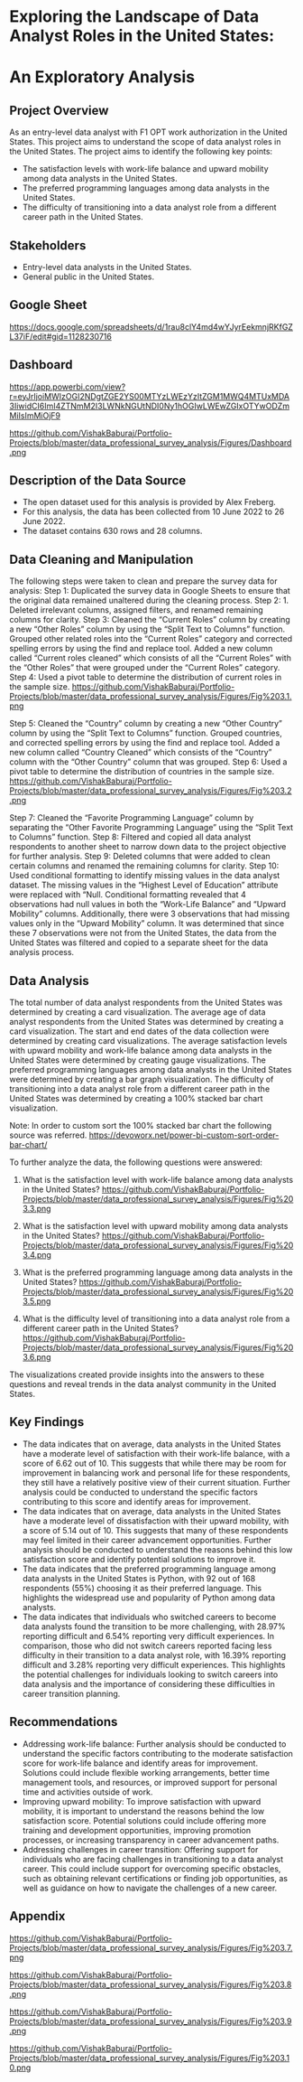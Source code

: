 # Exploring the Landscape of Data Analyst Roles in the United States:
# An Exploratory Analysis

## Project Overview
As an entry-level data analyst with F1 OPT work authorization in the United States. This project aims to understand the scope of data analyst roles in the United States. The project aims to identify the following key points:
* The satisfaction levels with work-life balance and upward mobility among data analysts in the United States.
* The preferred programming languages among data analysts in the United States.
* The difficulty of transitioning into a data analyst role from a different career path in the United States.

## Stakeholders
* Entry-level data analysts in the United States.
* General public in the United States.

## Google Sheet
https://docs.google.com/spreadsheets/d/1rau8clY4md4wYJyrEekmnjRKfGZL37iF/edit#gid=1128230716

## Dashboard
https://app.powerbi.com/view?r=eyJrIjoiMWIzOGI2NDgtZGE2YS00MTYzLWEzYzItZGM1MWQ4MTUxMDA3IiwidCI6ImI4ZTNmM2I3LWNkNGUtNDI0Ny1hOGIwLWEwZGIxOTYwODZmMiIsImMiOjF9

https://github.com/VishakBaburaj/Portfolio-Projects/blob/master/data_professional_survey_analysis/Figures/Dashboard.png

## Description of the Data Source
* The open dataset used for this analysis is provided by Alex Freberg.
* For this analysis, the data has been collected from 10 June 2022 to 26 June 2022.
* The dataset contains 630 rows and 28 columns.

## Data Cleaning and Manipulation
The following steps were taken to clean and prepare the survey data for analysis:
Step 1: Duplicated the survey data in Google Sheets to ensure that the original data remained unaltered during the cleaning process.
Step 2: 1. Deleted irrelevant columns, assigned filters, and renamed remaining columns for clarity.
Step 3:
Cleaned the “Current Roles” column by creating a new “Other Roles” column by using the “Split Text to Columns” function.
Grouped other related roles into the “Current Roles” category and corrected spelling errors by using the find and replace tool.
Added a new column called “Current roles cleaned” which consists of all the “Current Roles” with the “Other Roles” that were grouped under the “Current Roles” category.
Step 4: Used a pivot table to determine the distribution of current roles in the sample size.
https://github.com/VishakBaburaj/Portfolio-Projects/blob/master/data_professional_survey_analysis/Figures/Fig%203.1.png

Step 5:
Cleaned the “Country” column by creating a new “Other Country” column by using the “Split Text to Columns” function.
Grouped countries, and corrected spelling errors by using the find and replace tool.
Added a new column called “Country Cleaned” which consists of the “Country” column with the “Other Country” column that was grouped.
Step 6: Used a pivot table to determine the distribution of countries in the sample size.
https://github.com/VishakBaburaj/Portfolio-Projects/blob/master/data_professional_survey_analysis/Figures/Fig%203.2.png

Step 7: Cleaned the “Favorite Programming Language” column by separating the “Other Favorite Programming Language” using the “Split Text to Columns” function.
Step 8: Filtered and copied all data analyst respondents to another sheet to narrow down data to the project objective for further analysis.
Step 9: Deleted columns that were added to clean certain columns and renamed the remaining columns for clarity.
Step 10:
Used conditional formatting to identify missing values in the data analyst dataset.
The missing values in the “Highest Level of Education” attribute were replaced with “Null.
Conditional formatting revealed that 4 observations had null values in both the “Work-Life Balance” and “Upward Mobility” columns. Additionally, there were 3 observations that had missing values only in the “Upward Mobility” column.
It was determined that since these 7 observations were not from the United States, the data from the United States was filtered and copied to a separate sheet for the data analysis process.

## Data Analysis
The total number of data analyst respondents from the United States was determined by creating a card visualization.
The average age of data analyst respondents from the United States was determined by creating a card visualization.
The start and end dates of the data collection were determined by creating card visualizations.
The average satisfaction levels with upward mobility and work-life balance among data analysts in the United States were determined by creating gauge visualizations.
The preferred programming languages among data analysts in the United States were determined by creating a bar graph visualization.
The difficulty of transitioning into a data analyst role from a different career path in the United States was determined by creating a 100% stacked bar chart visualization.

Note: In order to custom sort the 100% stacked bar chart the following source was referred.
https://devoworx.net/power-bi-custom-sort-order-bar-chart/

To further analyze the data, the following questions were answered:
1. What is the satisfaction level with work-life balance among data analysts in the United States?
https://github.com/VishakBaburaj/Portfolio-Projects/blob/master/data_professional_survey_analysis/Figures/Fig%203.3.png

2. What is the satisfaction level with upward mobility among data analysts in the United States?
https://github.com/VishakBaburaj/Portfolio-Projects/blob/master/data_professional_survey_analysis/Figures/Fig%203.4.png

3. What is the preferred programming language among data analysts in the United States?
https://github.com/VishakBaburaj/Portfolio-Projects/blob/master/data_professional_survey_analysis/Figures/Fig%203.5.png

4. What is the difficulty level of transitioning into a data analyst role from a different career path in the United States?
https://github.com/VishakBaburaj/Portfolio-Projects/blob/master/data_professional_survey_analysis/Figures/Fig%203.6.png

The visualizations created provide insights into the answers to these questions and reveal trends in the data analyst community in the United States.

## Key Findings
* The data indicates that on average, data analysts in the United States have a moderate level of satisfaction with their work-life balance, with a score of 6.62 out of 10. This suggests that while there may be room for improvement in balancing work and personal life for these respondents, they still have a relatively positive view of their current situation. Further analysis could be conducted to understand the specific factors contributing to this score and identify areas for improvement.
* The data indicates that on average, data analysts in the United States have a moderate level of dissatisfaction with their upward mobility, with a score of 5.14 out of 10. This suggests that many of these respondents may feel limited in their career advancement opportunities. Further analysis should be conducted to understand the reasons behind this low satisfaction score and identify potential solutions to improve it.
* The data indicates that the preferred programming language among data analysts in the United States is Python, with 92 out of 168 respondents (55%) choosing it as their preferred language. This highlights the widespread use and popularity of Python among data analysts.
* The data indicates that individuals who switched careers to become data analysts found the transition to be more challenging, with 28.97% reporting difficult and 6.54% reporting very difficult experiences. In comparison, those who did not switch careers reported facing less difficulty in their transition to a data analyst role, with 16.39% reporting difficult and 3.28% reporting very difficult experiences. This highlights the potential challenges for individuals looking to switch careers into data analysis and the importance of considering these difficulties in career transition planning.

## Recommendations
* Addressing work-life balance: Further analysis should be conducted to understand the specific factors contributing to the moderate satisfaction score for work-life balance and identify areas for improvement. Solutions could include flexible working arrangements, better time management tools, and resources, or improved support for personal time and activities outside of work.
* Improving upward mobility: To improve satisfaction with upward mobility, it is important to understand the reasons behind the low satisfaction score. Potential solutions could include offering more training and development opportunities, improving promotion processes, or increasing transparency in career advancement paths.
* Addressing challenges in career transition: Offering support for individuals who are facing challenges in transitioning to a data analyst career. This could include support for overcoming specific obstacles, such as obtaining relevant certifications or finding job opportunities, as well as guidance on how to navigate the challenges of a new career.

## Appendix
https://github.com/VishakBaburaj/Portfolio-Projects/blob/master/data_professional_survey_analysis/Figures/Fig%203.7.png

https://github.com/VishakBaburaj/Portfolio-Projects/blob/master/data_professional_survey_analysis/Figures/Fig%203.8.png

https://github.com/VishakBaburaj/Portfolio-Projects/blob/master/data_professional_survey_analysis/Figures/Fig%203.9.png

https://github.com/VishakBaburaj/Portfolio-Projects/blob/master/data_professional_survey_analysis/Figures/Fig%203.10.png

